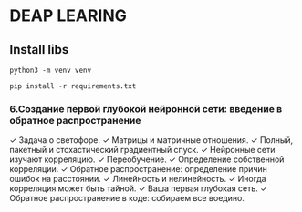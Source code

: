 # DEAP LEARING

## Install libs
```python3 -m venv venv```

```pip install -r requirements.txt```


###  6.Создание первой глубокой нейронной сети: введение в обратное распространение
✓ Задача о светофоре.
✓ Матрицы и матричные отношения.
✓ Полный, пакетный и стохастический градиентный спуск.
✓ Нейронные сети изучают корреляцию.
✓ Переобучение.
✓ Определение собственной корреляции.
✓ Обратное распространение: определение причин ошибок на расстоянии.
✓ Линейность и нелинейность.
✓ Иногда корреляция может быть тайной.
✓ Ваша первая глубокая сеть.
✓ Обратное распространение в коде: собираем все воедино.